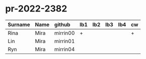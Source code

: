 # pr-2022-2382
| Surname   | Name   | github   | lb1   | lb2   | lb3   | lb4   | cw   |
|:----------|:-------|:---------|:------|:------|:------|:------|:-----|
| Rina      | Mira   | mirrin00 | +     |       |       |       | +    |
| Lin       | Mira   | mirrin01 |       |       |       |       |      |
| Ryn       | Mira   | mirrin04 |       |       |       |       |      |